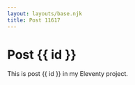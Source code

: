 ```yaml
---
layout: layouts/base.njk
title: Post 11617
---
```


# Post {{ id }}

This is post {{ id }} in my Eleventy project.
